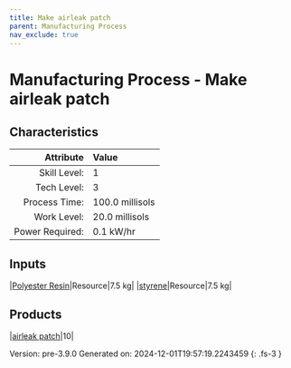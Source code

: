 ```yaml
---
title: Make airleak patch
parent: Manufacturing Process
nav_exclude: true
---
```

# Manufacturing Process - Make airleak patch


## Characteristics

| Attribute      | Value |
|--------:|:------|
|Skill Level:|1|
|Tech Level:|3|
|Process Time:|100.0 millisols|
|Work Level:|20.0 millisols|
|Power Required:|0.1 kW/hr|

## Inputs

|[Polyester Resin](../resource/polyester-resin.html)|Resource|7.5 kg|
|[styrene](../resource/styrene.html)|Resource|7.5 kg|

## Products

|[airleak patch](../part/airleak-patch.html)|10|


Version: pre-3.9.0 Generated on: 2024-12-01T19:57:19.2243459
{: .fs-3 }

